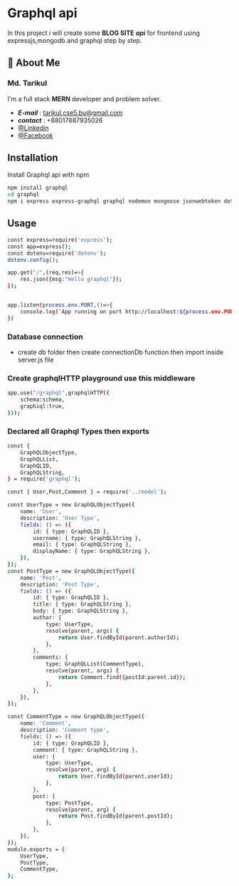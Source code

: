 # Graphql api

In this project i will create some **BLOG SITE** **_api_** for frontend using expressjs,mongodb and graphql step by step.

 ## 🚀 About Me
### Md. Tarikul
I'm a full stack **MERN** developer and problem solver.
- ***E-mail*** : tarikul.cse5.bu@gmail.com
- ***contact*** : +88017887935026
- [@Linkedin](https://www.linkedin.com/in/tarikul-islam-2100841ab/)
- [@Facebook](https://www.facebook.com/tarikulcse001)

## Installation

Install Graphql api with npm

```bash
npm install graphql
cd graphql
npm i express express-graphql graphql nodemon mongoose jsonwebtoken dotenv
```
## Usage

```bash
const express=require('express');
const app=express();
const dotenv=require('dotenv');
dotenv.config();

app.get("/",(req,res)=>{
    res.json({msg:"Hello graphql"});
});


app.listen(process.env.PORT,()=>{
    console.log(`App running on port http://localhost:${process.env.PORT}/`);
})

```

### Database connection
- create db folder then create connectionDb function then import inside server.js file
 

 ### Create graphqlHTTP playground use this middleware
```bash
app.use("/graphql",graphqlHTTP({
    schema:schema,
    graphiql:true,
}));
```
 ### Declared all Graphql Types then exports
```bash
const {
	GraphQLObjectType,
	GraphQLList,
	GraphQLID,
	GraphQLString,
} = require('graphql');

const { User,Post,Comment } = require('../model');

const UserType = new GraphQLObjectType({
	name: 'User',
	description: 'User Type',
	fields: () => ({
		id: { type: GraphQLID },
		username: { type: GraphQLString },
		email: { type: GraphQLString },
		displayName: { type: GraphQLString },
	}),
});
const PostType = new GraphQLObjectType({
	name: 'Post',
	description: 'Post Type',
	fields: () => ({
		id: { type: GraphQLID },
		title: { type: GraphQLString },
		body: { type: GraphQLString },
		author: {
			type: UserType,
			resolve(parent, args) {
				return User.findById(parent.authorId);
			},
		},
		comments: {
			type: GraphQLList(CommentType),
			resolve(parent, args) {
				return Comment.find({postId:parent.id});
			},
		},
	}),
});

const CommentType = new GraphQLObjectType({
	name: 'Comment',
	description: 'Comment type',
	fields: () => ({
		id: { type: GraphQLID },
		comment: { type: GraphQLString },
		user: {
			type: UserType,
			resolve(parent, arg) {
				return User.findById(parent.userId);
			},
		},
		post: {
			type: PostType,
			resolve(parent, arg) {
				return Post.findById(parent.postId);
			},
		},
	}),
});
module.exports = {
	UserType,
	PostType,
	CommentType,
};

```
